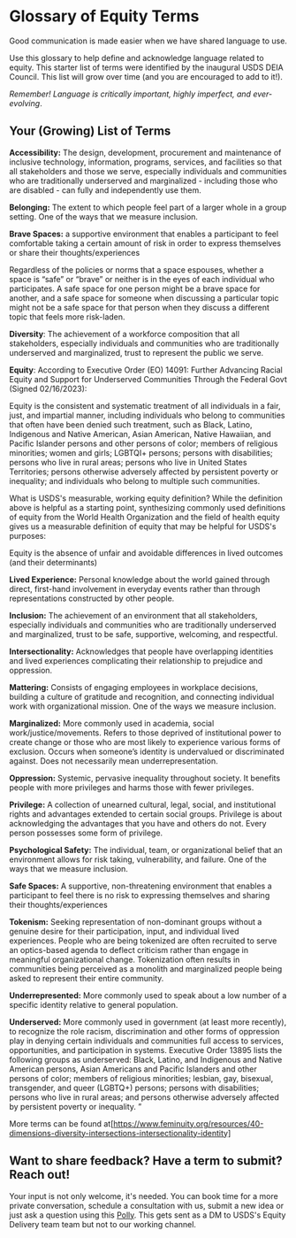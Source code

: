 # Glossary of Equity Terms

Good communication is made easier when we have shared language to use. 

Use this glossary to help define and acknowledge language related to equity. This starter list of terms were identified by the inaugural USDS DEIA Council. This list will grow over time (and you are encouraged to add to it!). 

*Remember! Language is critically important, highly imperfect, and
ever-evolving*. 

## Your (Growing) List of Terms

**Accessibility:** The design, development, procurement and maintenance
of inclusive technology, information, programs, services, and facilities
so that all stakeholders and those we serve, especially individuals and
communities who are traditionally underserved and marginalized -
including those who are disabled - can fully and independently use them.

**Belonging:** The extent to which people feel part of a larger whole in
a group setting. One of the ways that we measure inclusion.

**Brave Spaces:** a supportive environment that enables a participant to
feel comfortable taking a certain amount of risk in order to express
themselves or share their thoughts/experiences

Regardless of the policies or norms that a space espouses, whether a
space is “safe” or “brave” or neither is in the eyes of each individual
who participates. A safe space for one person might be a brave space for
another, and a safe space for someone when discussing a particular topic
might not be a safe space for that person when they discuss a different
topic that feels more risk-laden.

**Diversity**: The achievement of a workforce composition that all
stakeholders, especially individuals and communities who are
traditionally underserved and marginalized, trust to represent the
public we serve.

**Equity**: According to Executive Order (EO) 14091: Further Advancing Racial Equity and Support for Underserved Communities Through the Federal Govt (Signed 02/16/2023):

Equity is the consistent and systematic treatment of all individuals in a fair, just, and impartial manner, including individuals who belong to communities that often have been denied such treatment, such as Black, Latino, Indigenous and Native American, Asian American, Native Hawaiian, and Pacific Islander persons and other persons of color; members of religious minorities; women and girls; LGBTQI+ persons; persons with disabilities; persons who live in rural areas; persons who live in United States Territories; persons otherwise adversely affected by persistent poverty or inequality; and individuals who belong to multiple such communities.

What is USDS's measurable, working equity definition?
While the definition above is helpful as a starting point, synthesizing commonly used definitions of equity from the World Health Organization and the field of health equity gives us a measurable definition of equity that may be helpful for USDS's purposes:

Equity is the absence of unfair and avoidable differences in lived outcomes (and their determinants)

**Lived Experience:** Personal knowledge about the world gained through
direct, first-hand involvement in everyday events rather than through
representations constructed by other people.

**Inclusion:** The achievement of an environment that all stakeholders,
especially individuals and communities who are traditionally underserved
and marginalized, trust to be safe, supportive, welcoming, and
respectful.

**Intersectionality:** Acknowledges that people have overlapping
identities and lived experiences complicating their relationship to
prejudice and oppression.

**Mattering:** Consists of engaging employees in workplace decisions,
building a culture of gratitude and recognition, and connecting
individual work with organizational mission. One of the ways we measure
inclusion.

**Marginalized:** More commonly used in academia, social
work/justice/movements. Refers to those deprived of institutional power
to create change or those who are most likely to experience various
forms of exclusion. Occurs when someone’s identity is undervalued or
discriminated against. Does not necessarily mean underrepresentation.

**Oppression:** Systemic, pervasive inequality throughout society. It benefits people with more privileges and harms those with fewer privileges.

**Privilege:**  A collection of unearned cultural, legal, social, and institutional rights and advantages extended to certain social groups. Privilege is about acknowledging the advantages that you have and others do not. Every person possesses some form of privilege.

**Psychological Safety:** The individual, team, or organizational belief
that an environment allows for risk taking, vulnerability, and failure.
One of the ways that we measure inclusion.

**Safe Spaces:** A supportive, non-threatening environment that enables
a participant to feel there is no risk to expressing themselves and
sharing their thoughts/experiences

**Tokenism:** Seeking representation of non-dominant groups without a genuine desire for their participation, input, and individual lived experiences. People who are being tokenized are often recruited to serve an optics-based agenda to deflect criticism rather than engage in meaningful organizational change. Tokenization often results in communities being perceived as a monolith and marginalized people being asked to represent their entire community.

**Underrepresented:** More commonly used to speak about a low number of
a specific identity relative to general population.

**Underserved:** More commonly used in government (at least more
recently), to recognize the role racism, discrimination and other forms
of oppression play in denying certain individuals and communities full
access to services, opportunities, and participation in systems.
Executive Order 13895 lists the following groups as underserved: Black,
Latino, and Indigenous and Native American persons, Asian Americans and
Pacific Islanders and other persons of color; members of religious
minorities; lesbian, gay, bisexual, transgender, and queer (LGBTQ+)
persons; persons with disabilities; persons who live in rural areas; and
persons otherwise adversely affected by persistent poverty or
inequality. ”

More terms can be found at[https://www.feminuity.org/resources/40-dimensions-diversity-intersections-intersectionality-identity]


## Want to share feedback? Have a term to submit? Reach out!
Your input is not only welcome, it's needed. You can book time for a more private conversation, schedule a consultation with us, submit a new idea or just ask a question using this [Polly](https://web.polly.ai/xakn93). This gets sent as a DM to USDS's Equity Delivery team team but not to our working channel.
